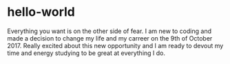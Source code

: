 # hello-world
Everything you want is on the other side of fear.
I am new to coding and made a decision to change my life and my carreer on the 9th of October 2017.
Really excited about this new opportunity and I am ready to devout my time and energy studying to be great at everything I do.
